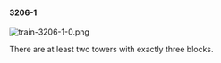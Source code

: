 #### 3206-1
![train-3206-1-0.png](https://github.com/lil-lab/nlvr/raw/master/nlvr/train/images/43/train-3206-1-0.png "train-3206-1-0.png")

There are at least two towers with exactly three blocks.